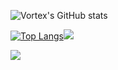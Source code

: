 ![Vortex's GitHub stats](https://github-readme-stats.vercel.app/api?username=Vortex2Oblivion&show_icons=true&theme=tokyonight&count_private=true)

[![Top Langs](https://github-readme-stats.vercel.app/api/top-langs/?username=Vortex2Oblivion&theme=tokyonight&langs_count=10&layout=compact&hide=jupyter%20notebook)](https://github.com/anuraghazra/github-readme-stats)![](https://github-readme-streak-stats.herokuapp.com/?user=Vortex2Oblivion&theme=tokyonight&hide_border=false)<br/>

[![](https://visitcount.itsvg.in/api?id=Vortex2Oblivion&icon=0&color=0)](https://visitcount.itsvg.in)
